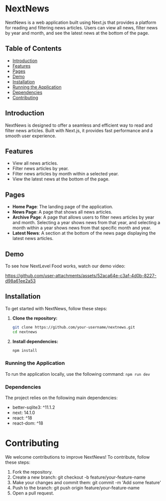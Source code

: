 # NextNews

NextNews is a web application built using Next.js that provides a platform for reading and filtering news articles. Users can view all news, filter news by year and month, and see the latest news at the bottom of the page.

## Table of Contents

- [Introduction](#introduction)
- [Features](#features)
- [Pages](#pages)
- [Demo](#demo)
- [Installation](#installation)
- [Running the Application](#running-the-application)
- [Dependencies](#dependencies)
- [Contributing](#contributing)

## Introduction

NextNews is designed to offer a seamless and efficient way to read and filter news articles. Built with Next.js, it provides fast performance and a smooth user experience.

## Features

- View all news articles.
- Filter news articles by year.
- Filter news articles by month within a selected year.
- View the latest news at the bottom of the page.

## Pages

- **Home Page**: The landing page of the application.
- **News Page**: A page that shows all news articles.
- **Archive Page**: A page that allows users to filter news articles by year and month. Selecting a year shows news from that year, and selecting a month within a year shows news from that specific month and year.
- **Latest News**: A section at the bottom of the news page displaying the latest news articles.


## Demo

To see how NextLevel Food works, watch our demo video:

https://github.com/user-attachments/assets/52aca64e-c3af-4d0b-8227-d98a61ee2a53

## Installation

To get started with NextNews, follow these steps:

1. **Clone the repository:**

   ```bash
   git clone https://github.com/your-username/nextnews.git
   cd nextnews

2. **Install dependencies:**

   ```bash
   npm install

### Running the Application
To run the application locally, use the following command: `npm run dev`

### Dependencies
The project relies on the following main dependencies:

- better-sqlite3: ^11.1.2
- next: 14.1.0
- react: ^18
- react-dom: ^18

# Contributing
We welcome contributions to improve NextNews! To contribute, follow these steps:

1. Fork the repository.
2. Create a new branch: git checkout -b feature/your-feature-name
3. Make your changes and commit them: git commit -m 'Add some feature'
4. Push to the branch: git push origin feature/your-feature-name
5. Open a pull request.
